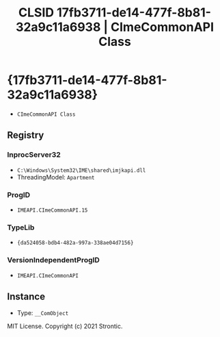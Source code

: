 ﻿---
title: "CLSID 17fb3711-de14-477f-8b81-32a9c11a6938 | CImeCommonAPI Class"
excerpt: What is COM-Object CLSID 17fb3711-de14-477f-8b81-32a9c11a6938?
---

# {17fb3711-de14-477f-8b81-32a9c11a6938}

* `CImeCommonAPI Class`

## Registry


### InprocServer32

* `C:\Windows\System32\IME\shared\imjkapi.dll`
* ThreadingModel: `Apartment`

### ProgID

* `IMEAPI.CImeCommonAPI.15`

### TypeLib

* `{da524058-bdb4-482a-997a-338ae04d7156}`

### VersionIndependentProgID

* `IMEAPI.CImeCommonAPI`

## Instance

* Type: `__ComObject`

MIT License. Copyright (c) 2021 Strontic.


